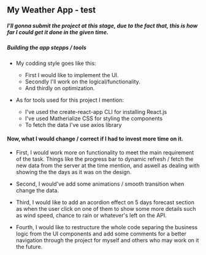   ## My Weather App - test

  ##### I'll gonna submit the project at this stage, due to the fact that, this is how far I could get it done in the given time.

  ##### Building the app stepps / tools

 - My codding style goes like this:
    + First I would like to implement the UI.
    + Secondly I'll work on the logical/functionality.
    + And thirdly on optimization.

 - As for tools used for this project I mention:
    + I've used the create-react-app CLI for installing React.js
    + I've used Matherialize CSS for styling the components
    + To fetch the data I've use axios library


  #### Now, what I would change / correct if I had to invest more time on it.

 + First, I would work more on functionality to meet the main requirement of the task. Things like the progress bar to dynamic refresh / fetch the new data from the server at the time mention, and aswell as dealing with showing the the days as it was on the design.

 + Second, I would've add some animations / smooth transition when change the data.

 + Third, I would like to add an acordion effect on 5 days forecast section as when the user click on one of them to show some more details such as wind speed, chance to rain or whatever's left on the API.

 + Fourth, I would like to restructure the whole code separing the business logic from the UI components and add some comments for a better navigation through the project for myself and others who may work on it the future.